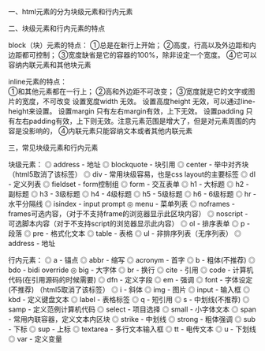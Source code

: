 ﻿一、html元素的分为块级元素和行内元素

二、块级元素和行内元素的特点

 block（块）元素的特点：
  ①总是在新行上开始；
  ②高度，行高以及外边距和内边距都可控制；
  ③宽度缺省是它的容器的100%，除非设定一个宽度。
  ④它可以容纳内联元素和其他块元素
 
 inline元素的特点：   
 ①和其他元素都在一行上；
 ②高和外边距不可改变；
 ③宽度就是它的文字或图片的宽度，不可改变
  设置宽度width   无效。
  设置高度height  无效，可以通过line-height来设置。
  设置margin 只有左右margin有效，上下无效。
  设置padding 只有左右padding有效，上下则无效。注意元素范围是增大了，但是对元素周围的内容是没影响的，
 ④内联元素只能容纳文本或者其他内联元素

三，常见块级元素和行内元素

 块级元素： ◎ address - 地址
    ◎ blockquote - 块引用
    ◎ center - 举中对齐块 （html5取消了该标签）
    ◎ div - 常用块级容易，也是css layout的主要标签
    ◎ dl - 定义列表
    ◎ fieldset - form控制组
    ◎ form - 交互表单
    ◎ h1 - 大标题
    ◎ h2 - 副标题
    ◎ h3 - 3级标题
    ◎ h4 - 4级标题
    ◎ h5 - 5级标题
    ◎ h6 - 6级标题
    ◎ hr - 水平分隔线
    ◎ isindex - input prompt
    ◎ menu - 菜单列表
    ◎ noframes - frames可选内容，（对于不支持frame的浏览器显示此区块内容）
    ◎ noscript - 可选脚本内容（对于不支持script的浏览器显示此内容）
    ◎ ol - 排序表单
    ◎ p - 段落
    ◎ pre - 格式化文本
    ◎ table - 表格
    ◎ ul - 非排序列表（无序列表）
    ◎ address - 地址
 
 行内元素： ◎ a - 锚点
    ◎ abbr - 缩写
    ◎ acronym - 首字
    ◎ b - 粗体(不推荐)
    ◎ bdo - bidi override
    ◎ big - 大字体
    ◎ br - 换行
    ◎ cite - 引用
    ◎ code - 计算机代码(在引用源码的时候需要)
    ◎ dfn - 定义字段
    ◎ em - 强调
    ◎ font - 字体设定(不推荐) （html5取消了该标签）
    ◎ i - 斜体
    ◎ img - 图片
    ◎ input - 输入框
    ◎ kbd - 定义键盘文本
    ◎ label - 表格标签
    ◎ q - 短引用
    ◎ s - 中划线(不推荐)
    ◎ samp - 定义范例计算机代码
    ◎ select - 项目选择
    ◎ small - 小字体文本
    ◎ span - 常用内联容器，定义文本内区块
    ◎ strike - 中划线
    ◎ strong - 粗体强调
    ◎ sub - 下标
    ◎ sup - 上标
    ◎ textarea - 多行文本输入框
    ◎ tt - 电传文本
    ◎ u - 下划线
    ◎ var - 定义变量
